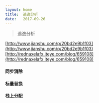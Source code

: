 ```yaml
---
layout: home
title:  逃逸分析
date:   2017-09-26
---
```


> 逃逸分析

[http://www.jianshu.com/p/20bd2e9b1f03](http://www.jianshu.com/p/20bd2e9b1f03)
[http://rednaxelafx.iteye.com/blog/659108](http://rednaxelafx.iteye.com/blog/659108)

#### 同步消除

#### 标量替换

#### 栈上分配
